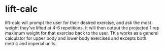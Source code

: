 # lift-calc

lift-calc will prompt the user for their desired exercise, and ask the most weight they've lifted at 4-6 repetitions. It will then output the projected 1 rep maximum weight for that exercise back to the user. This works as a general calculator for upper body and lower body exercises and excepts both metric and imperial units.
